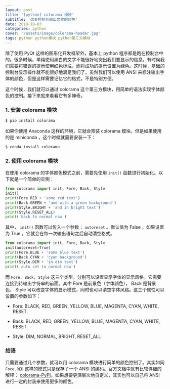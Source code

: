 ```yaml
---
layout: post
title: '[python] colorama 模块'
subtitle: '改变控制台输出文本的颜色'
date: 2018-10-03
categories: python
cover: '/assets/image/colorama-header.jpg'
tags: python python模块 python第三方模块
---
```


除了使用 PyQt 这样的图形化开发框架外，基本上 python 程序都是跑在控制台中的。很多时候，单纯使用黑白的文字不能很好地突出我们要显示的信息。有时候我们需要将错误的提示使用红色标注，而将成功的提示设置为绿色。这时候，基础的控制台显示操作就不能很好地满足我们了。虽然我们可以使用 ANSI 来标注输出字体的颜色，但是这样需要记忆它的格式，不是特别方便。

这个时候，我们就可以通过 colorama 这个第三方模块，用简单的语法实现字体颜色的控制。接下来就来看看它有多神奇。

### 1. 安装 colorama 模块

```bash
$ pip install colorama
```

如果你使用 Anaconda 这样的环境，它就会预装 colorama 模块。但是如果使用的是 miniconda ，这个时候就需要安装一下：

```bash
$ conda install colorama
```

### 2. 使用 colorama 模块

在使用 colorama 的字体颜色模式之前，需要先使用 `init()` 函数进行初始化。以下就是一个简单的实例：

```python
from colorama import init, Fore, Back, Style
init()
print(Fore.RED + 'some red text')
print(Back.GREEN + 'and with a green background')
print(Style.BRIGHT + 'and in bright text')
print(Style.RESET_ALL)
print('back to normal now')
```

其中， `init()` 函数可以传入一个参数： `autoreset` 。默认值为 False ，如果设置为 True ，它就会在每一次输出语句之后自动清空格式。

```python
from colorama import init, Fore, Back, Style
init(autoreset=True)
print(Fore.BLUE + 'some blue text')
print(Back.CYAN + 'cyan background')
print(Style.DIM + 'in dim text')
print('auto set to normal now')
```

而 `Fore, Back, Style` 这三个类型，分别可以设置显示字体的显示风格。它需要连接到待输出字符串的前面。其中 Fore 是前景色（字体颜色）， Back 是背景色， Style 可以改变字体的显示模式，同时也可以清空字体风格。这三个属性可以设置的参数如下：

-   Fore: BLACK, RED, GREEN, YELLOW, BLUE, MAGENTA, CYAN, WHITE, RESET.

-   Back: BLACK, RED, GREEN, YELLOW, BLUE, MAGENTA, CYAN, WHITE, RESET.

-   Style: DIM, NORMAL, BRIGHT, RESET_ALL

### 结语

只需要通过几个参数，就可以用 colorama 模块进行简单的颜色控制了。其实如同 `Fore.RED` 这样的模式只是保存了一个 ANSI 的编码。官方文档中就有比较详细的解释： [colorama-PyPI](https://pypi.org/project/colorama/)。如果想要更深层次地自定义，其实也可以自己将 ANSI 进行一定的封装来使用更多的颜色。
